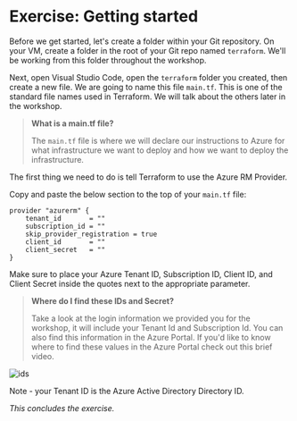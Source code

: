 # Exercise: Getting started

Before we get started, let's create a folder within your Git repository. On your VM, create a folder in the root of your Git repo named `terraform`. We'll be working from this folder throughout the workshop.

Next, open Visual Studio Code, open the `terraform` folder you created, then create a new file. We are going to name this file `main.tf`. This is one of the standard file names used in Terraform. We will talk about the others later in the workshop.

> **What is a main.tf file?**
>
> The `main.tf` file is where we will declare our instructions to Azure for what infrastructure we want to deploy and how we want to deploy the infrastructure. 

The first thing we need to do is tell Terraform to use the Azure RM Provider. 

Copy and paste the below section to the top of your `main.tf` file:

```
provider "azurerm" {
    tenant_id       = ""
    subscription_id = ""
    skip_provider_registration = true
    client_id       = ""
    client_secret   = ""
}
```

Make sure to place your Azure Tenant ID, Subscription ID, Client ID, and Client Secret inside the quotes next to the appropriate parameter. 

> **Where do I find these IDs and Secret?**
>
> Take a look at the login information we provided you for the workshop, it will include your Tenant Id and Subscription Id. You can also find this information in the Azure Portal. If you'd like to know where to find these values in the Azure Portal check out this brief video.

![ids](\.attachments\images\Getting-Started-with-Terraform\ids.gif)

Note - your Tenant ID is the Azure Active Directory Directory ID.

_This concludes the exercise._